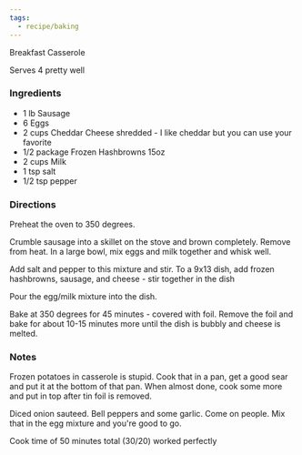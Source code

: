 ```yaml
---
tags:
  - recipe/baking
---
```


Breakfast Casserole


Serves 4 pretty well

### Ingredients

- 1 lb Sausage
- 6 Eggs
- 2 cups Cheddar Cheese shredded - I like cheddar but you can use your favorite
- 1/2 package Frozen Hashbrowns 15oz
- 2 cups Milk
- 1 tsp salt
- 1/2 tsp pepper

### Directions

Preheat the oven to 350 degrees.

Crumble sausage into a skillet on the stove and brown completely. Remove from heat.
In a large bowl, mix eggs and milk together and whisk well.

Add salt and pepper to this mixture and stir.
To a 9x13 dish, add frozen hashbrowns, sausage, and cheese - stir together in the dish

Pour the egg/milk mixture into the dish.

Bake at 350 degrees for 45 minutes - covered with foil. Remove the foil and bake for about 10-15 minutes more until the dish is bubbly and cheese is melted.


### Notes

Frozen potatoes in casserole is stupid. Cook that in a pan, get a good sear and put it at the bottom of that pan. When almost done, cook some more and put in top after tin foil is removed. 

Diced onion sauteed. Bell peppers and some garlic. Come on people. Mix that in the egg mixture and you're good to go.

Cook time of 50 minutes total (30/20) worked perfectly
